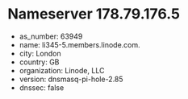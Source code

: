 # Nameserver 178.79.176.5

* as_number: 63949
* name: li345-5.members.linode.com.
* city: London
* country: GB
* organization: Linode, LLC
* version: dnsmasq-pi-hole-2.85
* dnssec: false
